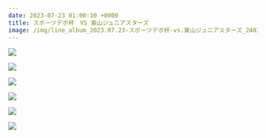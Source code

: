 ```yaml
---
date: 2023-07-23 01:00:10 +0000
title: スポーツデポ杯　VS 東山ジュニアスターズ
image: /img/line_album_2023.07.23-スポーツデポ杯-vs.東山ジュニアスターズ_240305_1.jpg
---
```

![](/img/line_album_2023.07.23-スポーツデポ杯-vs.東山ジュニアスターズ_240305_2.jpg)

![](/img/line_album_2023.07.23-スポーツデポ杯-vs.東山ジュニアスターズ_240305_3.jpg)

![](/img/line_album_2023.07.23-スポーツデポ杯-vs.東山ジュニアスターズ_240305_4.jpg)

![](/img/line_album_2023.07.23-スポーツデポ杯-vs.東山ジュニアスターズ_240305_5.jpg)

![](/img/line_album_2023.07.23-スポーツデポ杯-vs.東山ジュニアスターズ_240305_6.jpg)

![](/img/line_album_2023.07.23-スポーツデポ杯-vs.東山ジュニアスターズ_240305_7.jpg)
